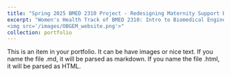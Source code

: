 ```yaml
---
title: "Spring 2025 BMED 2310 Project - Redesigning Maternity Support Bands"
excerpt: "Women's Health Track of BMED 2310: Intro to Biomedical Engineering Design, focusing on alleviating discomfort associated with lower back pain during pregnancy with a team of 4 others. My first in-class in-depth exposure to the FDA medical device evaluation process.
<img src='/images/OBGEM_website.png'>"
collection: portfolio
---
```


This is an item in your portfolio. It can be have images or nice text. If you name the file .md, it will be parsed as markdown. If you name the file .html, it will be parsed as HTML. 
